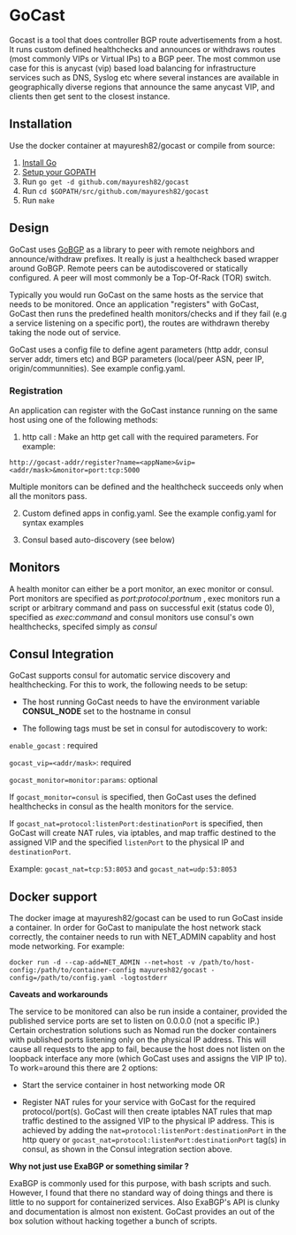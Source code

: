 # GoCast

Gocast is a tool that does controller BGP route advertisements from a host. It runs custom defined healthchecks and announces or withdraws routes (most commonly VIPs or Virtual IPs) to a BGP peer.
The most common use case for this is anycast (vip) based load balancing for infrastructure services such as DNS, Syslog etc where several instances are available in geographically diverse regions that announce the same anycast VIP, and clients then get sent to the closest instance.

## Installation
Use the docker container at mayuresh82/gocast or compile from source:

1. [Install Go](https://golang.org/doc/install)
2. [Setup your GOPATH](https://golang.org/doc/code.html#GOPATH)
3. Run `go get -d github.com/mayuresh82/gocast`
4. Run `cd $GOPATH/src/github.com/mayuresh82/gocast`
5. Run `make`

## Design

GoCast uses [GoBGP](https://github.com/osrg/gobgp) as a library to peer with remote neighbors and announce/withdraw prefixes. It really is just a healthcheck based wrapper around GoBGP. Remote peers can be autodiscovered or statically configured. A peer will most commonly be a Top-Of-Rack (TOR) switch.

Typically you would run GoCast on the same hosts as the service that needs to be monitored.
Once an application "registers" with GoCast, GoCast then runs the predefined health monitors/checks and if they fail (e.g a service listening on a specific port), the routes are withdrawn thereby taking the node out of service.

GoCast uses a config file to define agent parameters (http addr, consul server addr, timers etc) and BGP parameters (local/peer ASN, peer IP, origin/communnities). See example config.yaml.

### Registration
An application can register with the GoCast instance running on the same host using one of the following methods:
1. http call : Make an http get call with the required parameters. For example:
```
http://gocast-addr/register?name=<appName>&vip=<addr/mask>&monitor=port:tcp:5000
```
Multiple monitors can be defined and the healthcheck succeeds only when all the monitors pass.

2. Custom defined apps in config.yaml. See the example config.yaml for syntax examples

3. Consul based auto-discovery (see below)

## Monitors
A health monitor can either be a port monitor, an exec monitor or consul. Port monitors are specified as *port:protocol:portnum* , exec monitors run a script or arbitrary command and pass on successful exit (status code 0), specified as *exec:command* and consul monitors use consul's own healthchecks, specifed simply as *consul*

## Consul Integration
GoCast supports consul for automatic service discovery and healthchecking. For this to work, the following needs to be setup:
- The host running GoCast needs to have the environment variable **CONSUL_NODE** set to the hostname in consul

- The following tags must be set in consul for autodiscovery to work:

`enable_gocast` : required

`gocast_vip=<addr/mask>`: required

`gocast_monitor=monitor:params`: optional

If `gocast_monitor=consul` is specified, then GoCast uses the defined healthchecks in consul as the health monitors for the service.

If `gocast_nat=protocol:listenPort:destinationPort` is specified, then GoCast will create NAT rules, via iptables, and map traffic destined to the assigned VIP and the specified `listenPort` to the physical IP and `destinationPort`.

Example: `gocast_nat=tcp:53:8053` and `gocast_nat=udp:53:8053`

## Docker support
The docker image at mayuresh82/gocast can be used to run GoCast inside a container. In order for GoCast to manipulate the host network stack correctly, the container needs to run with NET_ADMIN capablity and host mode networking. For example:
```
docker run -d --cap-add=NET_ADMIN --net=host -v /path/to/host-config:/path/to/container-config mayuresh82/gocast -config=/path/to/config.yaml -logtostderr
```

**Caveats and workarounds**

The service to be monitored can also be run inside a container, provided the published service ports are set to listen on 0.0.0.0 (not a specific IP.)
Certain orchestration solutions such as Nomad run the docker containers with published ports listening only on the physical IP address. This will cause all requests to the app to fail, because the host does not listen on the loopback interface any more (which GoCast uses and assigns the VIP IP to). To work=around this there are 2 options:

- Start the service container in host networking mode OR

- Register NAT rules for your service with GoCast for the required protocol/port(s). GoCast will then create iptables NAT rules that map traffic destined to the assigned VIP to the physical IP address. This is achieved by adding the `nat=protocol:listenPort:destinationPort` in the http query or `gocast_nat=protocol:listenPort:destinationPort` tag(s) in consul, as shown in the Consul integration section above.

**Why not just use ExaBGP or something similar ?**

ExaBGP is commonly used for this purpose, with bash scripts and such.  However, I found that there no standard way of doing things and there is little to no support for containerized services. Also ExaBGP's API is clunky and documentation is almost non existent. GoCast provides an out of the box solution without hacking together a bunch of scripts.
